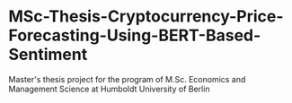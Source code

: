 # MSc-Thesis-Cryptocurrency-Price-Forecasting-Using-BERT-Based-Sentiment
Master's thesis project for the program of M.Sc. Economics and Management Science at Humboldt University of Berlin
